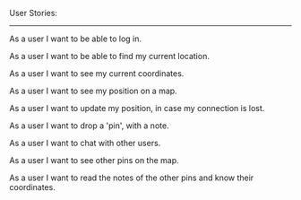 User Stories:
__________________________________________________________
As a user I want to be able to log in.

As a user I want to be able to find my current location.

As a user I want to see my current coordinates.

As a user I want to see my position on a map.

As a user I want to update my position, in case my connection is lost.

As a user I want to drop a 'pin', with a note.

As a user I want to chat with other users.

As a user I want to see other pins on the map.

As a user I want to read the notes of the other pins and know their coordinates.
